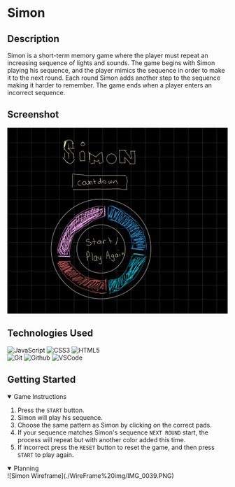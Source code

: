 # Simon

## Description

Simon is a short-term memory game where the player must repeat an increasing sequence of lights and sounds. The game begins with Simon playing his sequence, and the player mimics the sequence in order to make it to the next round. Each round Simon adds another step to the sequence making it harder to remember. The game ends when a player enters an incorrect sequence.

## Screenshot

![Simon Wireframe](./WireFrame%20img/IMG_0039.PNG)

## Technologies Used

![JavaScript](https://img.shields.io/badge/-JavaScript-05122A?style=flat&logo=javascript)
![CSS3](https://img.shields.io/badge/-CSS_Grid-05122A?style=flat&logo=css3)
![HTML5](https://img.shields.io/badge/-HTML5-05122A?style=flat&logo=html5)  
![Git](https://img.shields.io/badge/-Git-05122A?style=flat&logo=git)
![Github](https://img.shields.io/badge/-GitHub-05122A?style=flat&logo=github)
![VSCode](https://img.shields.io/badge/-VS_Code-05122A?style=flat&logo=visualstudio)

## Getting Started

<details open>
<summary>Game Instructions</summary>

1. Press the `START` button.
2. Simon will play his sequence.
3. Choose the same pattern as Simon by clicking on the correct pads.
4. If your sequence matches Simon's sequence `NEXT ROUND` start, the process will repeat but with another color added this time.
5. If incorrect press the `RESET` button to reset the game, and then press `START` to play again.

</details>

<details open>
<summary>Planning</summary>
![Simon Wireframe](./WireFrame%20img/IMG_0039.PNG)

</details>
